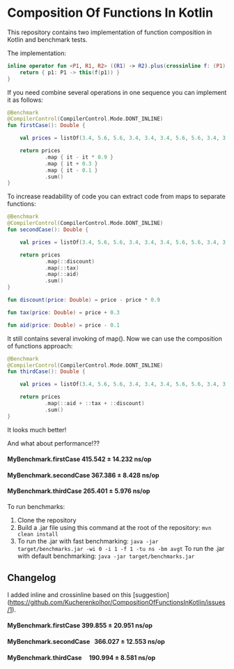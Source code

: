 # Composition Of Functions In Kotlin
This repository contains two implementation of function composition in Kotlin and benchmark tests.

The implementation:

```Kotlin
inline operator fun <P1, R1, R2> ((R1) -> R2).plus(crossinline f: (P1) -> R1): (P1) -> R2 {
    return { p1: P1 -> this(f(p1)) }
}
```

If you need combine several operations in one sequence you can implement it as follows:
```Kotlin
@Benchmark
@CompilerControl(CompilerControl.Mode.DONT_INLINE)
fun firstCase(): Double {

    val prices = listOf(3.4, 5.6, 5.6, 3.4, 3.4, 3.4, 5.6, 5.6, 3.4, 3.4)

    return prices
            .map { it - it * 0.9 }
            .map { it + 0.3 }
            .map { it - 0.1 }
            .sum()
}
```
To increase readability of code you can extract code from maps to separate functions:

```Kotlin
@Benchmark
@CompilerControl(CompilerControl.Mode.DONT_INLINE)
fun secondCase(): Double {

    val prices = listOf(3.4, 5.6, 5.6, 3.4, 3.4, 3.4, 5.6, 5.6, 3.4, 3.4)

    return prices
            .map(::discount)
            .map(::tax)
            .map(::aid)
            .sum()
}

fun discount(price: Double) = price - price * 0.9

fun tax(price: Double) = price + 0.3

fun aid(price: Double) = price - 0.1    
```
It still contains several invoking of map(). Now we can use the composition of functions approach:
```Kotlin
@Benchmark
@CompilerControl(CompilerControl.Mode.DONT_INLINE)
fun thirdCase(): Double {

    val prices = listOf(3.4, 5.6, 5.6, 3.4, 3.4, 3.4, 5.6, 5.6, 3.4, 3.4)

    return prices
            .map(::aid + ::tax + ::discount)
            .sum()
}
``` 
It looks much better!

And what about performance!??

#### MyBenchmark.firstCase    415.542 ± 14.232  ns/op
#### MyBenchmark.secondCase   367.386 ±  8.428  ns/op
#### MyBenchmark.thirdCase    265.401 ±  5.976  ns/op

To run benchmarks:
1) Clone the repository
2) Build a .jar file using this command at the root of the repository: ```mvn clean install```
3) To run the .jar with fast benchmarking: ```java -jar target/benchmarks.jar -wi 0 -i 1 -f 1 -tu ns -bm avgt```
   To run the .jar with default benchmarking: ```java -jar target/benchmarks.jar```


## Changelog

I added inline and crossinline based on this [suggestion] (https://github.com/KucherenkoIhor/CompositionOfFunctionsInKotlin/issues/1).

#### MyBenchmark.firstCase     399.855 ± 20.951  ns/op
#### MyBenchmark.secondCase    366.027 ± 12.553  ns/op
#### MyBenchmark.thirdCase     190.994 ±  8.581  ns/op
    
    
    
    
